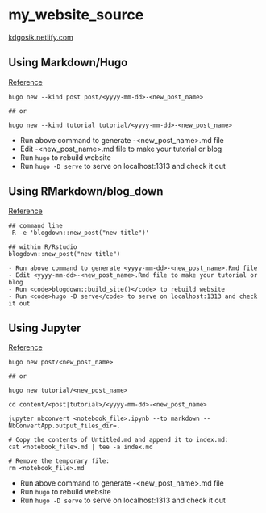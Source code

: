 # my_website_source
[kdgosik.netlify.com](https://kdgosik.netlify.com/)



## Using Markdown/Hugo
[Reference](https://gohugo.io/documentation/)

```
hugo new --kind post post/<yyyy-mm-dd>-<new_post_name>

## or

hugo new --kind tutorial tutorial/<yyyy-mm-dd>-<new_post_name>
```
  - Run above command to generate <yyyy-mm-dd>-<new_post_name>.md file
  - Edit <yyyy-mm-dd>-<new_post_name>.md file to make your tutorial or blog
  - Run <code>hugo</code> to rebuild website
  - Run <code>hugo -D serve</code> to serve on localhost:1313 and check it out


## Using RMarkdown/blog_down
[Reference](https://bookdown.org/yihui/blogdown/)

```
## command line
 R -e 'blogdown::new_post("new title")'

## within R/Rstudio
blogdown::new_post("new title")
```
    - Run above command to generate <yyyy-mm-dd>-<new_post_name>.Rmd file
    - Edit <yyyy-mm-dd>-<new_post_name>.Rmd file to make your tutorial or blog
    - Run <code>blogdown::build_site()</code> to rebuild website
    - Run <code>hugo -D serve</code> to serve on localhost:1313 and check it out



## Using Jupyter
[Reference](https://sourcethemes.com/academic/docs/jupyter/)

```
hugo new post/<new_post_name>

## or

hugo new tutorial/<new_post_name>

cd content/<post|tutorial>/<yyyy-mm-dd>-<new_post_name>

jupyter nbconvert <notebook_file>.ipynb --to markdown --NbConvertApp.output_files_dir=.

# Copy the contents of Untitled.md and append it to index.md:
cat <notebook_file>.md | tee -a index.md

# Remove the temporary file:
rm <notebook_file>.md
```
  - Run above command to generate <yyyy-mm-dd>-<new_post_name>.md file
  - Run <code>hugo</code> to rebuild website
  - Run <code>hugo -D serve</code> to serve on localhost:1313 and check it out
